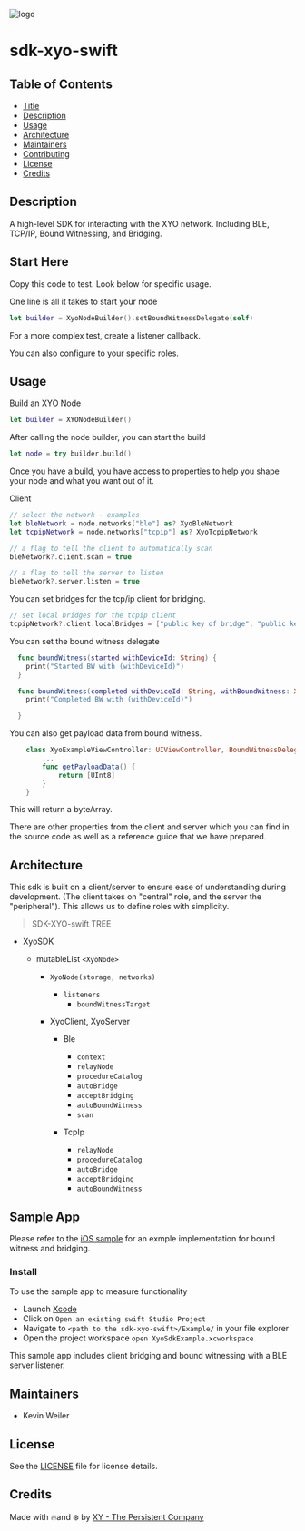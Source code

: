 [logo]: https://cdn.xy.company/img/brand/XY_Logo_GitHub.png

![logo]

# sdk-xyo-swift

## Table of Contents

-   [Title](#sdk-xyo-swift)
-   [Description](#description)
-   [Usage](#usage)
-   [Architecture](#architecture)
-   [Maintainers](#maintainers)
-   [Contributing](#contributing)
-   [License](#license)
-   [Credits](#credits)

## Description 

A high-level SDK for interacting with the XYO network.
Including BLE, TCP/IP, Bound Witnessing, and Bridging. 

## Start Here

Copy this code to test. Look below for specific usage. 

One line is all it takes to start your node 

```swift
let builder = XyoNodeBuilder().setBoundWitnessDelegate(self)
```

For a more complex test, create a listener callback.

You can also configure to your specific roles.

## Usage

Build an XYO Node 

```swift
let builder = XYONodeBuilder()
```

After calling the node builder, you can start the build

```swift
let node = try builder.build()
```

Once you have a build, you have access to properties to help you shape your node and what you want out of it. 

Client

```swift
// select the network - examples
let bleNetwork = node.networks["ble"] as? XyoBleNetwork
let tcpipNetwork = node.networks["tcpip"] as? XyoTcpipNetwork

// a flag to tell the client to automatically scan
bleNetwork?.client.scan = true

// a flag to tell the server to listen
bleNetwork?.server.listen = true
```

You can set bridges for the tcp/ip client for bridging. 

```swift
// set local bridges for the tcpip client
tcpipNetwork?.client.localBridges = ["public key of bridge", "public key of other bridge"]
```
You can set the bound witness delegate

```swift
  func boundWitness(started withDeviceId: String) {
    print("Started BW with (withDeviceId)")
  }

  func boundWitness(completed withDeviceId: String, withBoundWitness: XyoBoundWitness?) {
    print("Completed BW with (withDeviceId)")

  }
```

You can also get payload data from bound witness. 

```swift
    class XyoExampleViewController: UIViewController, BoundWitnessDelegate {
        ...
        func getPayloadData() {
            return [UInt8]
        }
    }
```
This will return a byteArray.

There are other properties from the client and server which you can find in the source code as well as a reference guide that we have prepared. 

## Architecture

This sdk is built on a client/server to ensure ease of understanding during development. (The client takes on "central" role, and the server the "peripheral"). This allows us to define roles with simplicity. 

> SDK-XYO-swift TREE

-   XyoSDK
    -   mutableList `<XyoNode>` 

        -   `XyoNode(storage, networks)`
            -   `listeners`
                -   `boundWitnessTarget`
        -   XyoClient, XyoServer

            -   Ble

                -   `context`
                -   `relayNode`
                -   `procedureCatalog`
                -   `autoBridge`
                -   `acceptBridging`
                -   `autoBoundWitness`
                -   `scan`

            -   TcpIp
                -   `relayNode`
                -   `procedureCatalog`
                -   `autoBridge`
                -   `acceptBridging`
                -   `autoBoundWitness`

## Sample App

Please refer to the [iOS sample](/Example/iOSExample/XyoExampleViewController.swift) for an exmple implementation for bound witness and bridging. 

### Install

To use the sample app to measure functionality

-   Launch [Xcode](https://developer.apple.com/xcode/)
-   Click on `Open an existing swift Studio Project`
-   Navigate to `<path to the sdk-xyo-swift>/Example/` in your file explorer
-   Open the project workspace `open XyoSdkExample.xcworkspace`

This sample app includes client bridging and bound witnessing with a BLE server listener. 

## Maintainers

-   Kevin Weiler

## License

See the [LICENSE](LICENSE) file for license details.

## Credits

Made with 🔥and ❄️ by [XY - The Persistent Company](https://www.xy.company)

